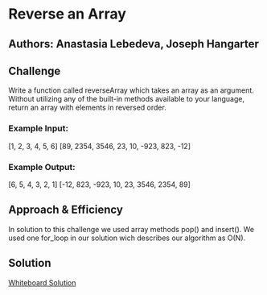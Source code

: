 # Reverse an Array

## Authors: Anastasia Lebedeva, Joseph Hangarter

## Challenge
Write a function called reverseArray which takes an array as an argument. Without utilizing any of the built-in methods available to your language, return an array with elements in reversed order.

### Example Input:
[1, 2, 3, 4, 5, 6]
[89, 2354, 3546, 23, 10, -923, 823, -12]

### Example Output:
[6, 5, 4, 3, 2, 1]
[-12, 823, -923, 10, 23, 3546, 2354, 89]

## Approach & Efficiency
In solution to this challenge we used array methods pop() and insert(). 
We used one for_loop in our solution wich describes our algorithm as O(N).


## Solution
[Whiteboard Solution](https://github.com/nastinsk/python-data-structures-and-algorithms/blob/master/assets/array-reverse.jpg)

